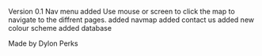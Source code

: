 Version 0.1 Nav menu added 
Use mouse or screen to click the map to navigate to the diffrent pages.
added navmap
added contact us
added new colour scheme
added database


Made by Dylon Perks
